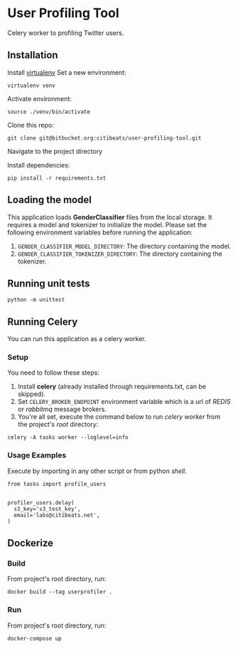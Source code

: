 # User Profiling Tool #

Celery worker to profiling Twitter users.

## Installation
Install [virtualenv](https://virtualenv.pypa.io/en/latest/index.html)
Set a new environment:
```
virtualenv venv
```
Activate environment:
```
source ./venv/bin/activate
```
Clone this repo:
```
git clone git@bitbucket.org:citibeats/user-profiling-tool.git
```
Navigate to the project directory

Install dependencies:
```
pip install -r requirements.txt
```

## Loading the model
This application loads **GenderClassifier** files from the local storage. It requires a model and tokenizer to
initialize the model. Please set the following environment variables before running the application:
1. ```GENDER_CLASSIFIER_MODEL_DIRECTORY```: The directory containing the model.
2. ```GENDER_CLASSIFIER_TOKENIZER_DIRECTORY```: The directory containing the tokenizer.

## Running unit tests
```
python -m unittest
```

## Running Celery
You can run this application as a celery worker.
### Setup
You need to follow these steps:
1. Install **celery** (already installed through requirements.txt, can be skipped).
2. Set ```CELERY_BROKER_ENDPOINT``` environment variable which is a url of *REDIS* or *rabbitmq* message brokers.
3. You're all set, execute the command below to run *celery worker* from the project's *root* directory:
```
celery -A tasks worker --loglevel=info
```
### Usage Examples
Execute by importing in any other script or from python *shell*.
```
from tasks import profile_users


profiler_users.delay(
  s3_key='s3_test_key',
  email='labs@citibeats.net',
)
```

## Dockerize
### Build
From project's root directory, run:
```
docker build --tag userprofiler .
```
### Run
From project's root directory, run:
```
docker-compose up
```

